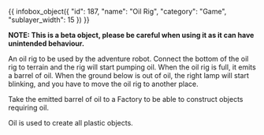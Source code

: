 {{ infobox_object({
	"id": 187,
	"name": "Oil Rig",
	"category": "Game",
	"sublayer_width": 15
}) }}

**NOTE: This is a beta object, please be careful when using it as it can have unintended behaviour.**

An oil rig to be used by the adventure robot. Connect the bottom of the oil rig to terrain and the rig will start pumping oil. When the oil rig is full, it emits a barrel of oil. When the ground below is out of oil, the right lamp will start blinking, and you have to move the oil rig to another place.

Take the emitted barrel of oil to a Factory to be able to construct objects requiring oil.

Oil is used to create all plastic objects.
